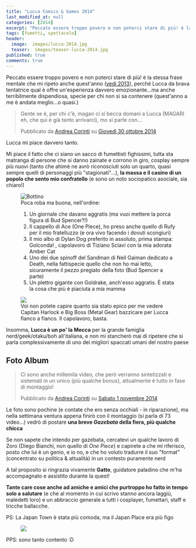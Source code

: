 ```yaml
---
title: "Lucca Comics & Games 2014"
last_modified_at: null
categories: [2014]
excerpt: "Peccato essere troppo povero e non poterci stare di più! è la stessa frase mentale che mi ripeto anche quest'anno (vedi 2013), perché Lucca da brava..."
tags: [fumetti, spettacolo]
header:  
  image:  images/lucca-2014.jpg
  teaser:  images/teaser-lucca-2014.jpg
published: true
comments: true
---
```


Peccato essere troppo povero e non poterci stare di più! è la stessa frase mentale che mi ripeto anche quest'anno ([vedi 2013](/2013/lucca-comics-games-2013/)), perché Lucca da brava tentatrice qual è offre un'esperienza davvero emozionante...ma anche terribilmente dispendiosa, specie per chi non si sa contenere (quest'anno a me è andata meglio...o quasi.)

<div id="fb-root"></div><script>(function(d, s, id) {  var js, fjs = d.getElementsByTagName(s)[0];  if (d.getElementById(id)) return;  js = d.createElement(s); js.id = id;  js.src = "//connect.facebook.net/it_IT/sdk.js#xfbml=1&version=v2.3";  fjs.parentNode.insertBefore(js, fjs);}(document, 'script', 'facebook-jssdk'));</script><div class="fb-post" data-href="https://it-it.facebook.com/galbadia/posts/800155413382263" data-width="466"><div class="fb-xfbml-parse-ignore"><blockquote cite="https://it-it.facebook.com/galbadia/posts/800155413382263"><p>Gente se &#xe8;, per chi c&#039;&#xe8;, magari ci si becca domani a Lucca (MAGARI eh, che qui &#xe8; gi&#xe0; tanto arrivarci), mo si parte con...</p>Pubblicato da <a href="https://www.facebook.com/galbadia">Andrea Corinti</a> su&nbsp;<a href="https://it-it.facebook.com/galbadia/posts/800155413382263">Giovedì 30 ottobre 2014</a></blockquote></div></div>

Lucca mi piace davvero tanto.

Mi piace il fatto che ci siano un sacco di fumettisti fighissimi, tutta sta matranga di persone che si danno zainate e corrono in giro, cosplay sempre più nuovi (tanto che ahimè ne avrò riconosciuti solo un quarto, quasi sempre quelli di personaggi più "stagionati"...), **la massa e il casino di un popolo che sento mio confratello** (e sono un noto sociopatico asociale, sia chiaro!)

<figure>
	<img src="https://1.bp.blogspot.com/-n233V3P7c8g/VFUKwvSBf1I/AAAAAAAAKyk/8Hz0zqObZwM/s1600/100_1819.JPG" alt="Bottino">
	<figcaption>Poca roba ma buona, nell'ordine:

1) Un giornale che davano aggratis (ma vuoi mettere la porca figura di Bud Spencer?!)
2) Il cappello di Ace (One Piece), ho preso anche quello di Rufy per il mio fratelluzzo (e  ora vivo facendo i dovuti scongiuri)
3) Il mio albo di Dylan Dog preferito in assoluto, prima stampa: Golconda! , capolavoro di Tiziano Sclavi con la mia adorata Amber Cat
4) Uno dei due spinoff del Sandman di Neil Gaiman dedicato a Death, nella fattispecie quello che non ho mai letto, sicuramente il pezzo pregiato della foto (Bud Spencer a parte)
5) Un plettro gigante con Goldrake, anch'esso aggratis. È stata la cosa che più è piaciuta a mia mamma</figcaption>
</figure>	

<figure>
	<img src="https://3.bp.blogspot.com/-lI0aA4XVcAA/VFUNw-fIHqI/AAAAAAAAKy8/w7qIDiJP1xs/s1600/harlockebigboss.jpeg">
	<figcaption>Voi non potete capire quanto sia stato epico per me vedere Capitan Harlock e Big Boss (Metal Gear) bazzicare per Lucca fianco a fianco. Il capolavoro, basta.</figcaption>
</figure>

Insomma, **Lucca è un po' la Mecca** per la grande famiglia nerd/geek/otaku/boh all'italiana, e non mi stancherò mai di ripetere che si parla complessivamente di uno dei migliori spaccati umani del nostro paese	

## Foto Album

<div id="fb-root"></div><script>(function(d, s, id) {  var js, fjs = d.getElementsByTagName(s)[0];  if (d.getElementById(id)) return;  js = d.createElement(s); js.id = id;  js.src = "//connect.facebook.net/it_IT/sdk.js#xfbml=1&version=v2.3";  fjs.parentNode.insertBefore(js, fjs);}(document, 'script', 'facebook-jssdk'));</script><div class="fb-post" data-href="https://it-it.facebook.com/galbadia/posts/801098146621323" data-width="466"><div class="fb-xfbml-parse-ignore"><blockquote cite="https://it-it.facebook.com/galbadia/posts/801098146621323"><p>Ci sono anche millemila video, che per&#xf2; verranno sintetizzati e sistemati in un unico (pi&#xf9; qualche bonus), attualmente &#xe8; tutto in fase di montaggio!</p>Pubblicato da <a href="https://www.facebook.com/galbadia">Andrea Corinti</a> su&nbsp;<a href="https://it-it.facebook.com/galbadia/posts/801098146621323">Sabato 1 novembre 2014</a></blockquote></div></div>

Le foto sono pochine (e contate che ero senza occhiali - in riparazione), ma nella settimana ventura appena finirò con il montaggio (si parla di 73 video...) vedrò di postare **una breve _Gazebata_ della fiera, più qualche chicca**

Se non sapete che intendo per gazebata, cercatevi un qualche lavoro di Zoro (Diego Bianchi, non quello di _One Piece_) e capirete a che mi riferisco, posto che lui è un genio, e io no, e che ho voluto tradurre il suo "format" (concentrato su politica & attualità) in un contesto puramente nerd

A tal proposito si ringrazia vivamente **Gatto**, guidatore paladino che m'ha accompagnato e assistito durante la quest!

**Tante care cose anche ad amiche e amici che purtroppo ho fatto in tempo solo a salutare** (e che al momento in cui scrivo stanno ancora laggiù, maledetti loro) e un abbraccio generale a tutti i cosplayer, fumettari, staff e tricche ballacche.

PS: La Japan Town è stata più comoda, ma il Japan Place era più figo

<figure>
	<img src="https://1.bp.blogspot.com/-sB3k9Gxwyms/VFUMVId1vlI/AAAAAAAAKyw/KrbntLiqQOQ/s1600/ioedelsa.jpeg">
</figure>

PPS: sono tanto contento :D

